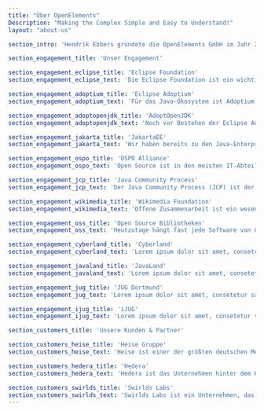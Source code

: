 ```yaml
---
title: "Über OpenElements"
Description: "Making the Complex Simple and Easy to Understand!"
layout: "about-us"

section_intro: 'Hendrik Ebbers gründete die OpenElements GmbH im Jahr 2022, um ein Unternehmen zu schaffen, das Open Source und offene Zusammenarbeit mit einem starken Fokus auf das Java-Ökosystem stärkt.'

section_engagement_title: 'Unser Engagement'

section_engagement_eclipse_title: 'Eclipse Foundation'
section_engagement_eclipse_text: 'Die Eclipse Foundation ist ein wichtiger Akteur im Open-Source-Ökosystem, der es einzelnen Open-Source-Enthusiasten und Unternehmen - ob groß oder klein - ermöglicht, auf Augenhöhe zusammenzuarbeiten, indem sie ein zentrales und unabhängiges Management für Open-Source-Projekte bereitstellt. Als "Contributing Member" tragen wir zur Stiftung und ihren Projekten bei. Darüber hinaus ist Hendrik Ebbers Mitglied des Board of Directors der Eclipse Foundation.'

section_engagement_adoptium_title: 'Eclipse Adoptium'
section_engagement_adoptium_text: 'Für das Java-Ökosystem ist Adoptium eines der wichtigsten Top-Level-Projekte der Eclipse Foundation, da es freie und unternehmenstaugliche LTS-Versionen von Java bereitstellt. Als "Participant Members" sind wir Mitglied der Working Group des Projekts.'

section_engagement_adoptopenjdk_title: 'AdoptOpenJDK'
section_engagement_adoptopenjdk_text: 'Noch vor Bestehen der Eclipse Adoptium Working Group wurde die Idee, herstellerunabhängige und frei verwendbare Java-Binaries bereitzustellen, in AdoptOpenJDK geboren. Wir sind Teil des Projekts und haben einen Sitz im technischen Lenkungsausschuss (TCS).'

section_engagement_jakarta_title: 'JakartaEE'
section_engagement_jakarta_text: 'Wir haben bereits zu den Java-Enterprise-Spezifikationen beigetragen, bevor JavaEE in die Eclipse Foundation überführt und zu JakartaEE wurde. Der Wechsel zur Eclipse Foundation war sehr positiv, da die Standards für Enterprise-Java nun in einer 100% herstellerunabhängigen Umgebung definiert werden können. Als "Participant Member" arbeiten wir weiterhin an der Standartisierung von Enterprise APIs für Java.'

section_engagement_ospo_title: 'OSPO Alliance'
section_engagement_ospo_text: 'Open Source ist in den meisten IT-Abteilungen zu einem so wichtigen Bestandteil geworden, dass die Einrichtung eines Open Source Program Office (OSPO) für Unternehmen heute ein wichtiger Schritt ist. In der OSPO Alliance tauschen wir unser Wissen aus, um Best Practices und Strukturen für die Einrichtung von Open Source Program Offices zu definieren.'

section_engagement_jcp_title: 'Java Community Process'
section_engagement_jcp_text: 'Der Java Community Process (JCP) ist der formalisierte Prozess zur Definition neuer Standards und Spezifikationen für Java in sogenannten Java Specification Requests (JSRs). Wir sind Teil der Expertengruppe mehrerer JSRs und haben z.B. an der Standardisierung und Spezifikation der Java Bean Validation mitgearbeitet.'

section_engagement_wikimedia_title: 'Wikimedia Foundation'
section_engagement_wikimedia_text: 'Offene Zusammenarbeit ist ein wesentlicher Aspekt unseres Lebens, und Wikipedia ist das bekannteste Beispiel für eine solche Zusammenarbeit. Daher unterstützen wir die Wikimedia Foundation monatlich, um dieses wichtige Projekt zu fördern.'

section_engagement_oss_title: 'Open Source Bibliotheken'
section_engagement_oss_text: 'Heutzutage hängt fast jede Software von Open-Source-Komponenten ab. Aber leider werden solche Teile oft nicht erkannt oder analysiert. Daher kann es vorkommen, dass kritische Software von einer Komponente abhängt, die nicht mehr oder nur noch von einer Handvoll einzelner Personen gepflegt wird. Wir unterstützen solche Projekte individuell über GitHub Sponsoring.'

section_engagement_cyberland_title: 'Cyberland'
section_engagement_cyberland_text: 'Lorem ipsum dolor sit amet, consetetur sadipscing elitr'

section_engagement_javaland_title: 'JavaLand'
section_engagement_javaland_text: 'Lorem ipsum dolor sit amet, consetetur sadipscing elitr'

section_engagement_jug_title: 'JUG Dortmund'
section_engagement_jug_text: 'Lorem ipsum dolor sit amet, consetetur sadipscing elitr'

section_engagement_ijug_title: 'iJUG'
section_engagement_ijug_text: 'Lorem ipsum dolor sit amet, consetetur sadipscing elitr'

section_customers_title: 'Unsere Kunden & Partner'

section_customers_heise_title: 'Heise Gruppe'
section_customers_heise_text: 'Heise ist einer der größten deutschen Medienkonzerne und mit seinem IT-Nachrichtenportal heise.de führend im deutschsprachigen Raum. OpenElements ist verantwortlich für den Java-Blog auf heise.de.'

section_customers_hedera_title: 'Hedera'
section_customers_hedera_text: 'Hedera ist das Unternehmen hinter dem Hedera Hashgraph, dem einzigen öffentlichen und verteilten Ledger, der auf dem Hashgraph-Algorithmus basiert. Hedera Hashgraph ist OSS und wurde in Java entwickelt. Hedera wird von einem Verwaltungsrat aus globalen Unternehmen und Einrichtungen verwaltet, darunter Google, Boeing, IBM, Deutsche Telekom, LG, Dell, Ubisoft und einige andere. OpenElements trägt zur Basisimplementierung und der Implementierung der Services des Hedera Hashgraph bei.'

section_customers_swirlds_title: 'Swirlds Labs'
section_customers_swirlds_text: 'Swirlds Labs ist ein Unternehmen, das Entwicklung und Support rund um Hedera Hashgraph anbietet und deren Open-Source-Komponenten entwickelt. OpenElements hilft Swirlds Labs beim Aufbau der Plattform des Hedera Hashgraphs.'
---
```

